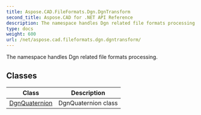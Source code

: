 ```yaml
---
title: Aspose.CAD.FileFormats.Dgn.DgnTransform
second_title: Aspose.CAD for .NET API Reference
description: The namespace handles Dgn related file formats processing
type: docs
weight: 600
url: /net/aspose.cad.fileformats.dgn.dgntransform/
---
```

The namespace handles Dgn related file formats processing.

## Classes

| Class | Description |
| --- | --- |
| [DgnQuaternion](./dgnquaternion/) | DgnQuaternion class |


